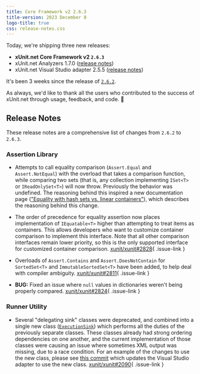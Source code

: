 ```yaml
---
title: Core Framework v2 2.6.3
title-version: 2023 December 8
logo-title: true
css: release-notes.css
---
```


Today, we're shipping three new releases:

* **xUnit.net Core Framework v2 `2.6.3`**
* xUnit.net Analyzers 1.7.0  ([release notes](/releases/analyzers/1.7.0))
* xUnit.net Visual Studio adapter 2.5.5 ([release notes](/releases/visualstudio/2.5.5))

It's been 3 weeks since the release of [`2.6.2`](2.6.2).

As always, we'd like to thank all the users who contributed to the success of xUnit.net through usage, feedback, and code. 🎉

## Release Notes

These release notes are a comprehensive list of changes from `2.6.2` to `2.6.3`.

### Assertion Library

* Attempts to call equality comparison (`Assert.Equal` and `Assert.NotEqual`) with the overload that takes a comparison function, while comparing two sets (that is, any collection implementing `ISet<T>` or `IReadOnlySet<T>`) will now throw. Previously the behavior was undefined. The reasoning behind this inspired a new documentation page (["Equality with hash sets vs. linear containers"](/docs/hash-sets-vs-linear-containers)), which describes the reasoning behind this change.

* The order of precedence for equality assertion now places implementation of `IEquatable<T>` higher than attempting to treat items as containers. This allows developers who want to customize container comparison to implement this interface. Note that all other comparison interfaces remain lower priority, so this is the only supported interface for customized container comparison. [xunit/xunit#2828](https://github.com/xunit/xunit/issues/2828){ .issue-link }

* Overloads of `Assert.Contains` and `Assert.DoesNotContain` for `SortedSet<T>` and `ImmutableSortedSet<T>` have been added, to help deal with compiler ambiguity. [xunit/xunit#2811](https://github.com/xunit/xunit/issues/2811){ .issue-link }

* **BUG:** Fixed an issue where `null` values in dictionaries weren't being properly compared. [xunit/xunit#2824](https://github.com/xunit/xunit/issues/2824){ .issue-link }

### Runner Utility

* Several "delegating sink" classes were deprecated, and combined into a single new class ([`ExecutionSink`](https://github.com/xunit/xunit/blob/v2/src/xunit.runner.utility/Sinks/ExecutionSink.cs)) which performs all the duties of the previously separate classes. These classes already had strong ordering dependencies on one another, and the current implementation of those classes were causing an issue where sometimes XML output was missing, due to a race condition. For an example of the changes to use the new class, please see [this commit](https://github.com/xunit/visualstudio.xunit/commit/56db5de6cece6ca1341664ceece0a1e186dceca8) which updates the Visual Studio adapter to use the new class. [xunit/xunit#2090](https://github.com/xunit/xunit/issues/2090){ .issue-link }
